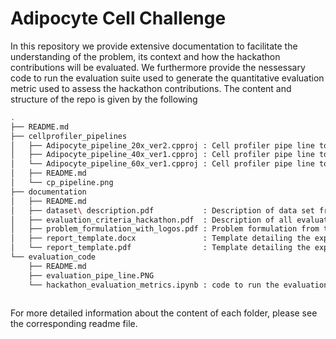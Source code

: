 # Adipocyte Cell Challenge

In this repository we provide extensive documentation to facilitate the understanding of the problem, its context and how the hackathon contributions will be evaluated. We furthermore provide the nessessary code to run the evaluation suite used to generate the quantitative evaluation metric used to assess the hackathon contributions. The content and structure of the repo is given by the following 

```sh
.
├── README.md
├── cellprofiler_pipelines
│   ├── Adipocyte_pipeline_20x_ver2.cpproj : Cell profiler pipe line to generate image features for 20x images
│   ├── Adipocyte_pipeline_40x_ver1.cpproj : Cell profiler pipe line to generate image features for 40x images
│   └── Adipocyte_pipeline_60x_ver1.cpproj : Cell profiler pipe line to generate image features for 60x images
│   ├── README.md
│   └── cp_pipeline.png
├── documentation
│   ├── README.md
│   ├── dataset\ description.pdf           : Description of data set from the call
│   ├── evaluation_criteria_hackathon.pdf  : Description of all evaluation metrics and how they are combined into a final metric
│   ├── problem_formulation_with_logos.pdf : Problem formulation from the call  
│   ├── report_template.docx               : Template detailing the expected content of the project report (.docx) 
│   └── report_template.pdf                : Template detailing the expected content of the project report (.pdf) 
└── evaluation_code
    ├── README.md
    ├── evaluation_pipe_line.PNG
    └── hackathon_evaluation_metrics.ipynb : code to run the evaluation pipe line for the quantitative evaluation metric 
    
```
For more detailed information about the content of each folder, please see the corresponding readme file.

